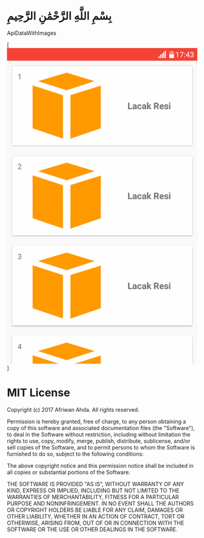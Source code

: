 #  بِسْمِ اللَّهِ الرَّحْمَٰنِ الرَّحِيمِ

ApiDataWithImages

[<img src="https://github.com/AfriwanAhda/KotlinRecyclerView/blob/master/LacakResi.gif">]

# MIT License

Copyright (c) 2017 Afriwan Ahda. All rights reserved.

Permission is hereby granted, free of charge, to any person obtaining a
copy of this software and associated documentation files (the "Software"),
to deal in the Software without restriction, including
without limitation the rights to use, copy, modify, merge, publish,
distribute, sublicense, and/or sell copies of the Software, and to
permit persons to whom the Software is furnished to do so, subject to
the following conditions:

The above copyright notice and this permission notice shall be included
in all copies or substantial portions of the Software.

THE SOFTWARE IS PROVIDED "AS IS", WITHOUT WARRANTY OF ANY KIND, EXPRESS
OR IMPLIED, INCLUDING BUT NOT LIMITED TO THE WARRANTIES OF
MERCHANTABILITY, FITNESS FOR A PARTICULAR PURPOSE AND NONINFRINGEMENT.
IN NO EVENT SHALL THE AUTHORS OR COPYRIGHT HOLDERS BE LIABLE FOR ANY
CLAIM, DAMAGES OR OTHER LIABILITY, WHETHER IN AN ACTION OF CONTRACT,
TORT OR OTHERWISE, ARISING FROM, OUT OF OR IN CONNECTION WITH THE
SOFTWARE OR THE USE OR OTHER DEALINGS IN THE SOFTWARE.

